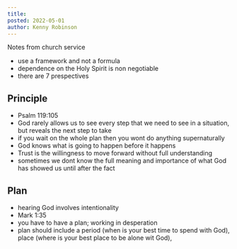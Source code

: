```yaml
---
title: 
posted: 2022-05-01
author: Kenny Robinson
--- 
```


Notes from church service

* use a framework and not a formula
* dependence on the Holy Spirit is non negotiable 
* there are 7 prespectives

## Principle 

* Psalm 119:105
* God rarely allows us to see every step that we need to see in a situation, but reveals the next step to take
* if you wait on the whole plan then you wont do anything supernaturally 
* God knows what is going to happen before it happens 
* Trust is the willingness to move forward without full understanding 
* sometimes we dont know the full meaning and importance of what God has showed us until after the fact

## Plan

* hearing God involves intentionality 
* Mark 1:35
* you have to have a plan; working in desperation 
* plan should include a period (when is your best time to spend with God),
place (where is your best place to be alone wit God),

